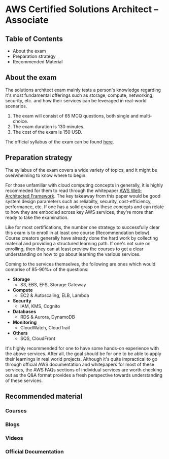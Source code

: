 # AWS Certified Solutions Architect – Associate

## Table of Contents

- About the exam
- Preparation strategy
- Recommended Material

## About the exam

The solutions architect exam mainly tests a person's knowledge regarding it's most fundamental offerings such as storage, compute, networking, security, etc. and how their services can be leveraged in real-world scenarios.

1. The exam will consist of 65 MCQ questions, both single and multi-choice.
2. The exam duration is 130 minutes.
3. The cost of the exam is 150 USD.

The official syllabus of the exam can be found [here](https://d1.awsstatic.com/training-and-certification/docs-sa-assoc/AWS-Certified-Solutions-Architect-Associate_Exam-Guide.pdf).


## Preparation strategy

The syllabus of the exam covers a wide variety of topics, and it might be overwhelming to know where to begin.

For those unfamiliar with cloud computing concepts in generally, it is highly recommeded for them to read through the whitepaper [AWS Well-Architected Framework](https://d1.awsstatic.com/whitepapers/architecture/AWS_Well-Architected_Framework.pdf). The key takeaway from this paper would be good system design parameters such as reliabilty, security, cost-efficiency, performance, etc. If one has a solid grasp on these concepts and can relate to how they are embodied across key AWS services, they're more than ready to take the examination.

Like for most certifications, the number one strategy to successfully clear this exam is to enroll in at least one course (Recommendation below). Course creators generally have already done the hard work by collecting material and providing a structured learning path. If one's not sure on enrolling, then they can at least preview the courses to get a clear understanding on how to go about learning the various services.

Coming to the services themselves, the following are ones which would comprise of 85-90%+ of the questions:

- **Storage**
  - S3, EBS, EFS, Storage Gateway
- **Compute**
  - EC2 & Autoscaling, ELB, Lambda
 - **Security**
   - IAM, KMS, Cognito
 - **Databases**
   - RDS & Aurora, DynamoDB
 - **Monitoring**
   - CloudWatch, CloudTrail
 - **Others**
   - SQS, CloudFront
   
It's highly recommended for one to have some hands-on experience with the above services. After all, the goal should be for one to be able to apply their learnings in real world projects. 
Although it's quite impractical to go through official AWS documentation and whitepapers for most of these services, the AWS FAQs sections of individual services are worth checking out as the Q&A format provides a fresh perspective towards understanding of these services.


## Recommended material

### Courses

### Blogs

### Videos

### Official Documentation
